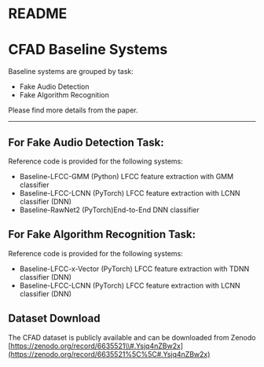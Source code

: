 # README

# CFAD Baseline Systems

Baseline systems are grouped by task:

- Fake Audio Detection
- Fake Algorithm Recognition

Please find more details from the paper.

---

## For Fake Audio Detection Task:

Reference code is provided for the following systems:

- Baseline-LFCC-GMM (Python) LFCC feature extraction with GMM classifier
- Baseline-LFCC-LCNN (PyTorch) LFCC feature extraction with LCNN classifier (DNN)
- Baseline-RawNet2 (PyTorch)End-to-End DNN classifier

## For Fake Algorithm Recognition Task:

Reference code is provided for the following systems:

- Baseline-LFCC-x-Vector (PyTorch) LFCC feature extraction with TDNN classifier (DNN)
- Baseline-LFCC-LCNN (PyTorch) LFCC feature extraction with LCNN classifier (DNN)

## Dataset Download

The CFAD dataset is publicly available and can be downloaded from Zenodo [https://zenodo.org/record/6635521\\#.Ysjq4nZBw2x](https://zenodo.org/record/6635521%5C%5C#.Ysjq4nZBw2x)
